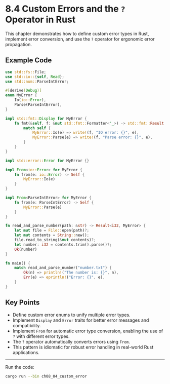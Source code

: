 # 8.4 Custom Errors and the `?` Operator in Rust

This chapter demonstrates how to define custom error types in Rust, implement error conversion, and use the `?` operator for ergonomic error propagation.

## Example Code

```rust
use std::fs::File;
use std::io::{self, Read};
use std::num::ParseIntError;

#[derive(Debug)]
enum MyError {
    Io(io::Error),
    Parse(ParseIntError),
}

impl std::fmt::Display for MyError {
    fn fmt(&self, f: &mut std::fmt::Formatter<'_>) -> std::fmt::Result {
        match self {
            MyError::Io(e) => write!(f, "IO error: {}", e),
            MyError::Parse(e) => write!(f, "Parse error: {}", e),
        }
    }
}

impl std::error::Error for MyError {}

impl From<io::Error> for MyError {
    fn from(e: io::Error) -> Self {
        MyError::Io(e)
    }
}

impl From<ParseIntError> for MyError {
    fn from(e: ParseIntError) -> Self {
        MyError::Parse(e)
    }
}

fn read_and_parse_number(path: &str) -> Result<i32, MyError> {
    let mut file = File::open(path)?;
    let mut contents = String::new();
    file.read_to_string(&mut contents)?;
    let number: i32 = contents.trim().parse()?;
    Ok(number)
}

fn main() {
    match read_and_parse_number("number.txt") {
        Ok(n) => println!("The number is: {}", n),
        Err(e) => eprintln!("Error: {}", e),
    }
}
```

## Key Points

- Define custom error enums to unify multiple error types.
- Implement `Display` and `Error` traits for better error messages and compatibility.
- Implement `From` for automatic error type conversion, enabling the use of `?` with different error types.
- The `?` operator automatically converts errors using `From`.
- This pattern is idiomatic for robust error handling in real-world Rust applications.

---

Run the code:

```sh
cargo run --bin ch08_04_custom_error
```
